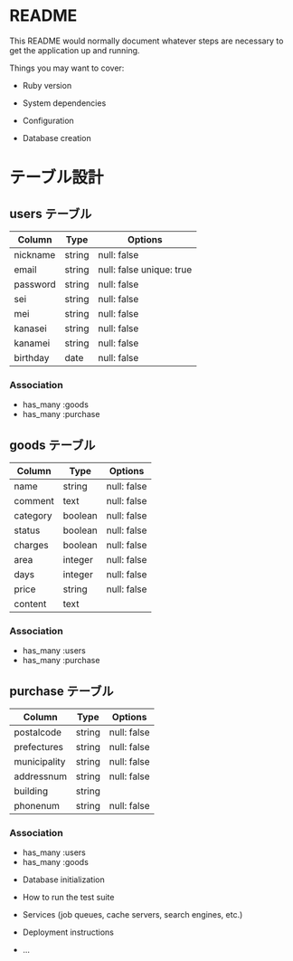 # README

This README would normally document whatever steps are necessary to get the
application up and running.

Things you may want to cover:

* Ruby version

* System dependencies

* Configuration

* Database creation

# テーブル設計

## users テーブル

| Column   | Type   | Options     |
| -------- | ------ | ----------- |
| nickname | string | null: false |
| email    | string | null: false unique: true|
| password | string | null: false |
| sei      | string | null: false |
| mei      | string | null: false |
| kanasei  | string | null: false |
| kanamei  | string | null: false |
| birthday |  date  | null: false |

### Association

- has_many :goods
- has_many :purchase

## goods テーブル

| Column  | Type       | Options     |
| ------- | ---------- | ------------|
| name    | string     | null: false |
| comment | text       | null: false |
| category| boolean    | null: false |
| status  | boolean    | null: false |
| charges | boolean    | null: false |
| area    | integer    | null: false |
| days    | integer    | null: false |
| price   | string     | null: false |
| content | text       |             |

### Association

- has_many :users
- has_many :purchase

## purchase テーブル

| Column       | Type       | Options                        |
| -------      | ---------- | ------------------------------ |
| postalcode   | string | null: false |
| prefectures  | string | null: false |
| municipality | string | null: false |
| addressnum   | string | null: false |
| building     | string |             |
| phonenum     | string | null: false |

### Association

- has_many :users
- has_many :goods

* Database initialization

* How to run the test suite

* Services (job queues, cache servers, search engines, etc.)

* Deployment instructions

* ...
